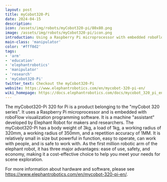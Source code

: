 ```yaml
---
layout: post
title: myCobot320-Pi
date: 2024-04-15
description:
icon: /assets/img/robots/myCobot320-pi/80x80.png
image: /assets/img/robots/myCobot320-pi/icon.png
introduction: Using a Raspberry Pi microprocessor with embedded roboFlow visualization programming software
main-class: 'manipulator'
color: '#fff0d2'
tags:
- 'arm' 
- 'education'
- 'elephantrobotics'
- 'manipulator'
- 'research'
- 'myCobot320-Pi'
twitter_text: Checkout the myCobot320-Pi
website: https://www.elephantrobotics.com/en/mycobot-320-pi-en/
wiki_homepage: https://docs.elephantrobotics.com/docs/mycobot_320_pi_en/6-SDKDevelopment/
---
```


The myCobot320-Pi 320 for Pi is a product belonging to the "myCobot 320 series". It uses a Raspberry Pi microprocessor and is embedded with roboFlow visualization programming software. It is a machine "assistant" developed by Elephant Robot for makers and researchers.
The myCobot320-Pi has a body weight of 3kg, a load of 1kg, a working radius of 320mm, a working radius of 350mm, and a repetition accuracy of 1MM. It is relatively small in size but powerful in function, easy to operate, can work with people, and is safe to work with. As the first million robotic arm of the elephant robot, it has three major advantages: ease of use, safety, and economy, making it a cost-effective choice to help you meet your needs for scene exploration.

For more information about hardware and software, please see <https://www.elephantrobotics.com/en/mycobot-320-pi-en/>.